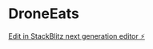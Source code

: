 # DroneEats

[Edit in StackBlitz next generation editor ⚡️](https://stackblitz.com/~/github.com/nadineatcha/DroneEats)